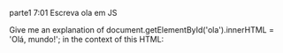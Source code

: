parte1
7:01
Escreva ola em JS

Give me an explanation of document.getElementById('ola').innerHTML = 'Olá, mundo!'; in the context of this HTML: